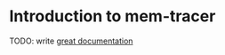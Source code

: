 # Introduction to mem-tracer

TODO: write [great documentation](http://jacobian.org/writing/what-to-write/)
